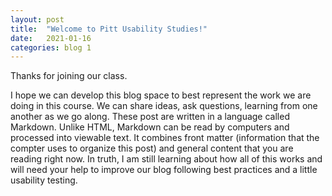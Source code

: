 ```yaml
---
layout: post
title:  "Welcome to Pitt Usability Studies!"
date:   2021-01-16
categories: blog 1
---
```

Thanks for joining our class. 

I hope we can develop this blog space to best represent the work we are doing in this course. We can share ideas, ask questions, learning from one another as we go along. These post are written in a language called Markdown. Unlike HTML, Markdown can be read by computers and processed into viewable text. It combines front matter (information that the compter uses to organize this post) and general content that you are reading right now. In truth, I am still learning about how all of this works and will need your help to improve our blog following best practices and a little usability testing.  
